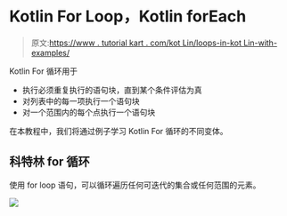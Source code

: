 # Kotlin For Loop，Kotlin forEach

> 原文:[https://www . tutorial kart . com/kot Lin/loops-in-kot Lin-with-examples/](https://www.tutorialkart.com/kotlin/loops-in-kotlin-with-examples/)

Kotlin For 循环用于

*   执行必须重复执行的语句块，直到某个条件评估为真
*   对列表中的每一项执行一个语句块
*   对一个范围内的每个点执行一个语句块

在本教程中，我们将通过例子学习 Kotlin For 循环的不同变体。

## 科特林 for 循环

使用 for loop 语句，可以循环遍历任何可迭代的集合或任何范围的元素。

[![](../Images/925da31b32d6bc3827932f6c8afb11bb.png)](https://www.tutorialkart.com/)